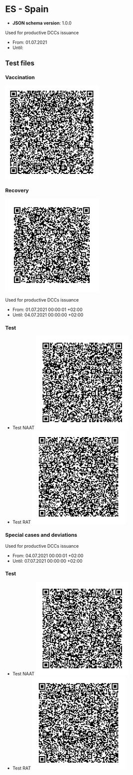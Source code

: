 # ES - Spain

* **JSON schema version**: 1.0.0

Used for productive DCCs issuance
* From: 01.07.2021
* Until:

## Test files

### Vaccination

![VAC](VAC.png)

### Recovery

![REC](REC.png)

Used for productive DCCs issuance
* From: 01.07.2021 00:00:01 +02:00
* Until: 04.07.2021 00:00:00 +02:00 

### Test

* Test NAAT
![TEST_NAAT](TEST_NAAT.png) 
* Test RAT
![TEST_RAT](TEST_RAT.png) 

### Special cases and deviations

Used for productive DCCs issuance
* From: 04.07.2021 00:00:01 +02:00 
* Until: 07.07.2021 00:00:00 +02:00 

### Test

* Test NAAT
![TEST_NAAT_2](specialcases/TEST_NAAT_2.png) 
* Test RAT
![TEST_RAT_2](specialcases/TEST_RAT_2.png) 